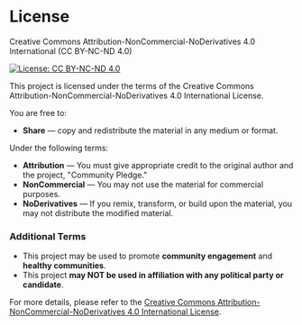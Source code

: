 # License

Creative Commons Attribution-NonCommercial-NoDerivatives 4.0 International (CC BY-NC-ND 4.0)

[![License: CC BY-NC-ND 4.0](https://img.shields.io/badge/License-CC%20BY--NC--ND%204.0-lightgrey.svg)](https://creativecommons.org/licenses/by-nc-nd/4.0/)

This project is licensed under the terms of the Creative Commons Attribution-NonCommercial-NoDerivatives 4.0 International License.

You are free to:

- **Share** — copy and redistribute the material in any medium or format.

Under the following terms:

- **Attribution** — You must give appropriate credit to the original author and the project, "Community Pledge."
- **NonCommercial** — You may not use the material for commercial purposes.
- **NoDerivatives** — If you remix, transform, or build upon the material, you may not distribute the modified material.

### Additional Terms

- This project may be used to promote **community engagement** and **healthy communities**.
- This project **may NOT be used in affiliation with any political party or candidate**.

For more details, please refer to the [Creative Commons Attribution-NonCommercial-NoDerivatives 4.0 International License](https://creativecommons.org/licenses/by-nc-nd/4.0/).

